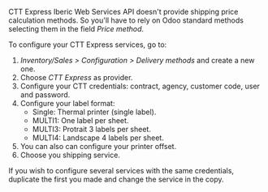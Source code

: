 CTT Express Iberic Web Services API doesn't provide shipping price
calculation methods. So you'll have to rely on Odoo standard methods
selecting them in the field *Price method*.

To configure your CTT Express services, go to:

1.  *Inventory/Sales \> Configuration \> Delivery methods* and create a
    new one.
2.  Choose *CTT Express* as provider.
3.  Configure your CTT credentials: contract, agency, customer code,
    user and password.
4.  Configure your label format:
    - Single: Thermal printer (single label).
    - MULTI1: One label per sheet.
    - MULTI3: Protrait 3 labels per sheet.
    - MULTI4: Landscape 4 labels per sheet.
5.  You can also can configure your printer offset.
6.  Choose you shipping service.

If you wish to configure several services with the same credentials,
duplicate the first you made and change the service in the copy.
